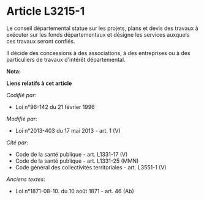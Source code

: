 # Article L3215-1

Le conseil départemental  statue sur les projets, plans et devis des travaux à exécuter sur les fonds départementaux et
désigne les services auxquels ces travaux seront confiés. 

Il décide des concessions à des associations, à des entreprises ou à des particuliers de travaux d'intérêt départemental.

**Nota:**



**Liens relatifs à cet article**

_Codifié par_:

  - Loi n°96-142 du 21 février 1996

_Modifié par_:

  - Loi n°2013-403 du 17 mai 2013 - art. 1 (V)

_Cité par_:

  - Code de la santé publique - art. L1331-17 (V)
  - Code de la santé publique - art. L1331-25 (MMN)
  - Code général des collectivités territoriales - art. L3551-1 (V)

_Anciens textes_:

  - Loi n°1871-08-10. du 10 août 1871 - art. 46 (Ab)
